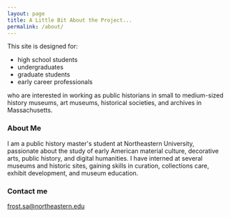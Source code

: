```yaml
---
layout: page
title: A Little Bit About the Project...
permalink: /about/
---
```


This site is designed for:
* high school students 
* undergraduates 
* graduate students 
* early career professionals 

 who are interested in working as public historians in small to medium-sized history museums, art museums, historical societies, and archives in Massachusetts. 

### About Me

I am a public history master's student at Northeastern University, passionate about the study of early American material culture, decorative arts, public history, and digital humanities.  I have interned at several museums and historic sites, gaining skills in curation, collections care, exhibit development, and museum education.

### Contact me

frost.sa@northeastern.edu
